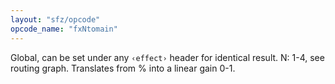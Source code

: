 ```yaml
---
layout: "sfz/opcode"
opcode_name: "fxNtomain"
---
```

Global, can be set under any `‹effect›` header for identical
result. N: 1-4, see routing graph.
Translates from % into a linear gain 0-1.
